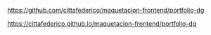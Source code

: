 









https://github.com/cittafederico/maquetacion-frontend/portfolio-dg

https://cittafederico.github.io/maquetacion-frontend/portfolio-dg
